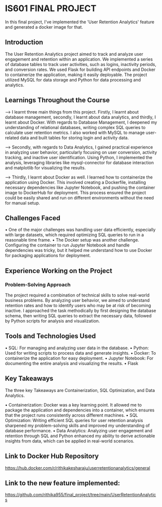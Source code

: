 # IS601 FINAL PROJECT

In this final project, I've implemented the 'User Retention Analytics' feature and generated a docker image for that.

## Introduction
The User Retention Analytics project aimed to track and analyze user engagement and retention within an application. We implemented a series of database tables to track user activities, such as logins, inactivity periods, and conversion rates. We used Flask for building API endpoints and Docker to containerize the application, making it easily deployable. The project utilized MySQL for data storage and Python for data processing and analytics.

## Learnings Throughout the Course
--> I learnt three main things from this project. Firstly, I learnt about database management, secondly, I learnt about data analytics, and thirdly, I learnt about Docker. With regards to Database Management,  I deepened my understanding of relational databases, writing complex SQL queries to calculate user retention metrics. I also worked with MySQL to manage user-related data and built tables for storing login and activity data.

--> Secondly, with regards to Data Analytics, I gained practical experience in analyzing user behavior, particularly focusing on user conversion, activity tracking, and inactive user identification. Using Python, I implemented the analysis, leveraging libraries like mysql-connector for database interaction and matplotlib for visualizing the results.

--> Thirdly, I learnt about Docker as well. I learned how to containerize the application using Docker. This involved creating a Dockerfile, installing necessary dependencies like Jupyter Notebook, and pushing the container image to DockerHub for deployment. This process ensured the project could be easily shared and run on different environments without the need for manual setup.


## Challenges Faced
•	One of the major challenges was handling user data efficiently, especially with large datasets, which required optimizing SQL queries to run in a reasonable time frame.
•	The Docker setup was another challenge. Configuring the container to run Jupyter Notebook and handle dependencies was tricky, but it helped me understand how to use Docker for packaging applications for deployment.

## Experience Working on the Project

### Problem-Solving Approach

The project required a combination of technical skills to solve real-world business problems. By analyzing user behavior, we aimed to understand retention rates and how to identify users who may be at risk of becoming inactive. I approached the task methodically by first designing the database schema, then writing SQL queries to extract the necessary data, followed by Python scripts for analysis and visualization.

## Tools and Technologies Used

•	SQL: For managing and analyzing user data in the database.
•	Python: Used for writing scripts to process data and generate insights.
•	Docker: To containerize the application for easy deployment.
•	Jupyter Notebook: For documenting the entire analysis and visualizing the results.
•	Flask 


## Key Takeaways

The three key Takeaways are Containerization, SQL Optimization, and Data Analytics. 

•	Containerization: Docker was a key learning point. It allowed me to package the application and dependencies into a container, which ensures that the project runs consistently across different machines.
•	SQL Optimization: Writing efficient SQL queries for user retention analysis sharpened my problem-solving skills and improved my understanding of database performance.
•	Data Analytics: Analyzing user engagement and retention through SQL and Python enhanced my ability to derive actionable insights from data, which can be applied in real-world scenarios.

## Link to Docker Hub Repository
https://hub.docker.com/r/rithikakesharaju/userretentionanalytics/general   

## Link to the new feature implemented:
https://github.com/rithika955/final_project/tree/main/UserRetentionAnalytics


